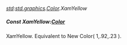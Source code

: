 _[std](../../modules/std/std-module.md):[std.graphics](../../modules/std/std-graphics.md).[Color](../../modules/std/std-graphics-color.md).XamYellow_
##### Const XamYellow:[Color](../../modules/std/std-graphics-color.md)
XamYellow. Equivalent to New Color( 1,.92,.23 ).

